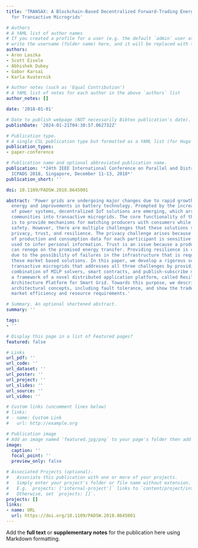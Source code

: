 ```yaml
---
title: 'TRANSAX: A Blockchain-Based Decentralized Forward-Trading Energy Exchanged
  for Transactive Microgrids'

# Authors
# A YAML list of author names
# If you created a profile for a user (e.g. the default `admin` user at `content/authors/admin/`), 
# write the username (folder name) here, and it will be replaced with their full name and linked to their profile.
authors:
- Aron Laszka
- Scott Eisele
- Abhishek Dubey
- Gabor Karsai
- Karla Kvaternik

# Author notes (such as 'Equal Contribution')
# A YAML list of notes for each author in the above `authors` list
author_notes: []

date: '2018-01-01'

# Date to publish webpage (NOT necessarily Bibtex publication's date).
publishDate: '2024-01-21T04:30:57.062732Z'

# Publication type.
# A single CSL publication type but formatted as a YAML list (for Hugo requirements).
publication_types:
- paper-conference

# Publication name and optional abbreviated publication name.
publication: '*24th IEEE International Conference on Parallel and Distributed Systems,
  ICPADS 2018, Singapore, December 11-13, 2018*'
publication_short: ''

doi: 10.1109/PADSW.2018.8645001

abstract: 'Power grids are undergoing major changes due to rapid growth in renewable
  energy and improvements in battery technology. Prompted by the increasing complexity
  of power systems, decentralized IoT solutions are emerging, which arrange local
  communities into transactive microgrids. The core functionality of these solutions
  is to provide mechanisms for matching producers with consumers while ensuring system
  safety. However, there are multiple challenges that these solutions still face:
  privacy, trust, and resilience. The privacy challenge arises because the time series
  of production and consumption data for each participant is sensitive and may be
  used to infer personal information. Trust is an issue because a producer or consumer
  can renege on the promised energy transfer. Providing resilience is challenging
  due to the possibility of failures in the infrastructure that is required to support
  these market based solutions. In this paper, we develop a rigorous solution for
  transactive microgrids that addresses all three challenges by providing an innovative
  combination of MILP solvers, smart contracts, and publish-subscribe middleware within
  a framework of a novel distributed application platform, called Resilient Information
  Architecture Platform for Smart Grid. Towards this purpose, we describe the key
  architectural concepts, including fault tolerance, and show the trade-off between
  market efficiency and resource requirements.'

# Summary. An optional shortened abstract.
summary: ''

tags:
- ''

# Display this page in a list of Featured pages?
featured: false

# Links
url_pdf: ''
url_code: ''
url_dataset: ''
url_poster: ''
url_project: ''
url_slides: ''
url_source: ''
url_video: ''

# Custom links (uncomment lines below)
# links:
# - name: Custom Link
#   url: http://example.org

# Publication image
# Add an image named `featured.jpg/png` to your page's folder then add a caption below.
image:
  caption: ''
  focal_point: ''
  preview_only: false

# Associated Projects (optional).
#   Associate this publication with one or more of your projects.
#   Simply enter your project's folder or file name without extension.
#   E.g. `projects: ['internal-project']` links to `content/project/internal-project/index.md`.
#   Otherwise, set `projects: []`.
projects: []
links:
- name: URL
  url: https://doi.org/10.1109/PADSW.2018.8645001
---
```


Add the **full text** or **supplementary notes** for the publication here using Markdown formatting.
